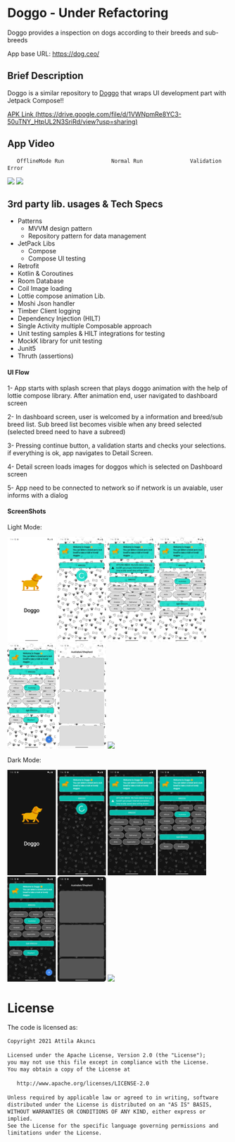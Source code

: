 # Doggo - Under Refactoring 
Doggo provides a inspection on dogs according to their breeds and sub-breeds

App base URL: https://dog.ceo/

## Brief Description
Doggo is a similar repository to [Doggo](https://github.com/AttilaAKINCI/DoggoApp) that wraps UI development part with Jetpack Compose!! 

[APK Link (https://drive.google.com/file/d/1VWNpmRe8YC3-50uTNY_HtpUL2N3SriRd/view?usp=sharing)](https://drive.google.com/file/d/1VWNpmRe8YC3-50uTNY_HtpUL2N3SriRd/view?usp=sharing)

## App Video

       OfflineMode Run               Normal Run               Validation Error

<img src="https://user-images.githubusercontent.com/21987335/147820989-637b0058-f770-45c0-b870-c9f7105f4a46.gif" width="200"/> <img 
src="https://user-images.githubusercontent.com/21987335/147821007-ec61cef4-4181-4f6d-94de-62aa9b152060.gif" width="200"/>  



## 3rd party lib. usages & Tech Specs
* Patterns
    - MVVM design pattern
    - Repository pattern for data management
* JetPack Libs
    - Compose
    - Compose UI testing
* Retrofit
* Kotlin & Coroutines
* Room Database 
* Coil Image loading
* Lottie compose animation Lib.
* Moshi Json handler
* Timber Client logging
* Dependency Injection (HILT) 
* Single Activity multiple Composable approach
* Unit testing samples & HILT integrations for testing
* MockK library for unit testing
* Junit5
* Thruth (assertions)

#### UI Flow
1- App starts with splash screen that plays doggo animation with the help of lottie compose library. After animation end, user navigated to dashboard screen

2- In dashboard screen, user is welcomed by a information and breed/sub breed list. Sub breed list becomes visible when any breed selected (selected breed need to have a subreed)

3- Pressing continue button, a validation starts and checks your selections. if everything is ok, app navigates to Detail Screen.

4- Detail screen loads images for doggos which is selected on Dashboard screen

5- App need to be connected to network so if network is un avaiable, user informs with a dialog

#### ScreenShots
Light Mode:

<img src="https://github.com/AttilaAKINCI/Doggo/blob/master/images/1-light.png" width="110">   <img
src="https://github.com/AttilaAKINCI/Doggo/blob/master/images/2-light.png" width="110">   <img
src="https://github.com/AttilaAKINCI/Doggo/blob/master/images/3-light.png" width="110">   <img                                                                             
src="https://github.com/AttilaAKINCI/Doggo/blob/master/images/4-light.png" width="110">   <img                                                                             
src="https://github.com/AttilaAKINCI/Doggo/blob/master/images/5-light.png" width="110">   <img                                                                             
src="https://github.com/AttilaAKINCI/Doggo/blob/master/images/6-light.png" width="110">   <img 
src="https://github.com/AttilaAKINCI/Doggo/blob/master/images/7-light.png" width="110"> 

Dark Mode:

<img src="https://github.com/AttilaAKINCI/Doggo/blob/master/images/1-dark.png" width="110">   <img
src="https://github.com/AttilaAKINCI/Doggo/blob/master/images/2-dark.png" width="110">   <img
src="https://github.com/AttilaAKINCI/Doggo/blob/master/images/3-dark.png" width="110">   <img                                                                             
src="https://github.com/AttilaAKINCI/Doggo/blob/master/images/4-dark.png" width="110">   <img                                                                             
src="https://github.com/AttilaAKINCI/Doggo/blob/master/images/5-dark.png" width="110">   <img                                                                             
src="https://github.com/AttilaAKINCI/Doggo/blob/master/images/6-dark.png" width="110">   <img 
src="https://github.com/AttilaAKINCI/Doggo/blob/master/images/7-dark.png" width="110"> 

# License

The code is licensed as:

```
Copyright 2021 Attila Akıncı

Licensed under the Apache License, Version 2.0 (the "License");
you may not use this file except in compliance with the License.
You may obtain a copy of the License at

   http://www.apache.org/licenses/LICENSE-2.0

Unless required by applicable law or agreed to in writing, software
distributed under the License is distributed on an "AS IS" BASIS,
WITHOUT WARRANTIES OR CONDITIONS OF ANY KIND, either express or implied.
See the License for the specific language governing permissions and
limitations under the License.
```
